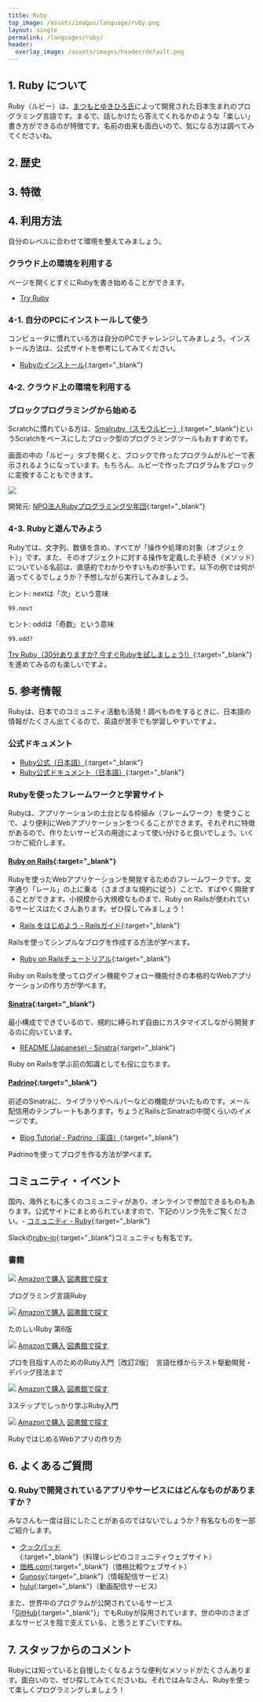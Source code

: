 ```yaml
---
title: Ruby
top_image: /assets/images/language/ruby.png
layout: single
permalink: /languages/ruby/
header:
  overlay_image: /assets/images/header/default.png
---
```

## 1. Ruby について
Ruby（ルビー）は、[まつもとゆきひろ氏](https://ja.wikipedia.org/wiki/%E3%81%BE%E3%81%A4%E3%82%82%E3%81%A8%E3%82%86%E3%81%8D%E3%81%B2%E3%82%8D)によって開発された日本生まれのプログラミング言語です。まるで、話しかけたら答えてくれるかのような「楽しい」書き方ができるのが特徴です。名前の由来も面白いので、気になる方は調べてみてくださいね。

## 2. 歴史


## 3. 特徴


## 4. 利用方法
自分のレベルに合わせて環境を整えてみましょう。

### クラウド上の環境を利用する
ページを開くとすぐにRubyを書き始めることができます。
- [Try Ruby](https://try.ruby-lang.org/playground/)

### 4-1. 自分のPCにインストールして使う
コンピュータに慣れている方は自分のPCでチャレンジしてみましょう。インストール方法は、公式サイトを参考にしてみてください。

- [Rubyのインストール](https://www.ruby-lang.org/ja/documentation/installation/){:target="_blank"}

### 4-2. クラウド上の環境を利用する
### ブロックプログラミングから始める
Scratchに慣れている方は、[Smalruby（スモウルビー）](https://smalruby.jp/smalruby3-gui/){:target="_blank"}というScratchをベースにしたブロック型のプログラミングツールもおすすめです。

画面の中の「ルビー」タブを開くと、ブロックで作ったプログラムがルビーで表示されるようになっています。もちろん、ルビーで作ったプログラムをブロックに変換することもできます。

![](/assets/images/languages/ruby/smalruby.png)

開発元: [NPO法人Rubyプログラミング少年団](https://smalruby.jp/){:target="_blank"}

### 4-3. Rubyと遊んでみよう
Rubyでは、文字列、数値を含め、すべてが「操作や処理の対象（オブジェクト）」です。また、そのオブジェクトに対する操作を定義した手続き（メソッド）についている名前は、直感的でわかりやすいものが多いです。以下の例では何が返ってくるでしょうか？予想しながら実行してみましょう。

ヒント: nextは「次」という意味
```
99.next
```
ヒント: oddは「奇数」という意味
```
99.odd?
```

[Try Ruby（30分ありますか? 今すぐRubyを試しましょう!）](https://try.ruby-lang.org/){:target="_blank"}を進めてみるのも楽しいですよ。

## 5. 参考情報
Rubyは、日本でのコミュニティ活動も活発！調べものをするときに、日本語の情報がたくさん出てくるので、英語が苦手でも学習しやすいですよ。

### 公式ドキュメント
- [Ruby公式（日本語）](https://www.ruby-lang.org/ja/){:target="_blank"}
- [Ruby公式ドキュメント（日本語）](https://docs.ruby-lang.org/ja/){:target="_blank"}

### Rubyを使ったフレームワークと学習サイト
Rubyは、アプリケーションの土台となる枠組み（フレームワーク）を使うことで、より便利にWebアプリケーションをつくることができます。それぞれに特徴があるので、作りたいサービスの用途によって使い分けると良いでしょう。いくつかご紹介します。

#### [Ruby on Rails](https://rubyonrails.org/){:target="_blank"}
Rubyを使ったWebアプリケーションを開発するためのフレームワークです。文字通り「レール」の上に乗る（さまざまな規約に従う）ことで、すばやく開発することができます。小規模から大規模なものまで、Ruby on Railsが使われているサービスはたくさんあります。ぜひ探してみましょう！
- [Rails をはじめよう - Railsガイド](https://railsguides.jp/getting_started.html){:target="_blank"}

Railsを使ってシンプルなブログを作成する方法が学べます。

- [Ruby on Railsチュートリアル](https://railstutorial.jp/){:target="_blank"}

Ruby on Railsを使ってログイン機能やフォロー機能付きの本格的なWebアプリケーションの作り方が学べます。

#### [Sinatra](http://sinatrarb.com){:target="_blank"}
最小構成でできているので、規約に縛られず自由にカスタマイズしながら開発するのに向いています。

- [README (Japanese) - Sinatra](http://sinatrarb.com/intro-ja.html){:target="_blank"}

Ruby on Railsを学ぶ前の知識としても役に立ちます。

#### [Padrino](http://padrinorb.com/){:target="_blank"}
前述のSinatraに、ライブラリやヘルパーなどの機能がついたものです。メール配信用のテンプレートもあります。ちょうどRailsとSinatraの中間くらいのイメージです。

- [Blog Tutorial - Padrino（英語）](https://padrinorb.com/guides/getting-started/blog-tutorial/){:target="_blank"}

Padrinoを使ってブログを作る方法が学べます。

## コミュニティ・イベント
国内、海外ともに多くのコミュニティがあり、オンラインで参加できるものもあります。公式サイトにまとめられていますので、下記のリンク先をご覧ください。- [コミュニティ - Ruby](https://www.ruby-lang.org/ja/community/){:target="_blank"}

Slackの[ruby-jp](https://ruby-jp.github.io/){:target="_blank"}コミュニティも有名です。

### 書籍
<div class="bookshelf">
	<div class="book">
		<img class="cover" src="https://cover.openbd.jp/9784873113944.jpg">
		<a class="btn amazon" href="https://amazon.jp/dp/4873113946" target="blank">Amazonで購入</a>
		<a class="btn library" href="https://calil.jp/book/4873113946" target="blank">図書館で探す</a>
		<p class="title">プログラミング言語Ruby</p>
	</div>
	<div class="book">
		<img class="cover" src="https://cover.openbd.jp/9784797399844.jpg">
		<a class="btn amazon" href="https://amazon.jp/dp/4797399848" target="blank">Amazonで購入</a>
		<a class="btn library" href="https://calil.jp/book/4797399848" target="blank">図書館で探す</a>
		<p class="title">たのしいRuby 第6版</p>
	</div>
	<div class="book">
		<img class="cover" src="https://cover.openbd.jp/9784297124373.jpg">
		<a class="btn amazon" href="https://amazon.jp/dp/4297124378" target="blank">Amazonで購入</a>
		<a class="btn library" href="https://calil.jp/book/4297124378" target="blank">図書館で探す</a>
		<p class="title">プロを目指す人のためのRuby入門［改訂2版］　言語仕様からテスト駆動開発・デバッグ技法まで</p>
	</div>
	<div class="book">
		<img class="cover" src="/assets/images/no_image.png">
		<a class="btn amazon" href="https://amazon.jp/dp/4774195022" target="blank">Amazonで購入</a>
		<a class="btn library" href="https://calil.jp/book/4774195022" target="blank">図書館で探す</a>
		<p class="title">3ステップでしっかり学ぶRuby入門</p>
	</div>
	<div class="book">
		<img class="cover" src="https://cover.openbd.jp/9784274227417.jpg">
		<a class="btn amazon" href="https://amazon.jp/dp/4274227413" target="blank">Amazonで購入</a>
		<a class="btn library" href="https://calil.jp/book/4274227413" target="blank">図書館で探す</a>
		<p class="title">RubyではじめるWebアプリの作り方</p>
	</div>
</div>

## 6. よくあるご質問
### Q. Rubyで開発されているアプリやサービスにはどんなものがありますか？
みなさんも一度は目にしたことがあるのではないでしょうか？有名なものを一部ご紹介します。

- [クックパッド](https://cookpad.com/){:target="_blank"}（料理レシピのコミュニティウェブサイト）
- [価格.com](https://kakaku.com/){:target="_blank"}（価格比較ウェブサイト）
- [Gunosy](https://gunosy.com/){:target="_blank"}（情報配信サービス）
- [hulu](https://www.hulu.com/welcome){:target="_blank"}（動画配信サービス）

また、世界中のプログラムが公開されているサービス「[GitHub](https://github.com/){:target="_blank"}」でもRubyが採用されています。世の中のさまざまなサービスを陰で支えている、と思うとすごいですね。

## 7. スタッフからのコメント
Rubyには知っていると自慢したくなるような便利なメソッドがたくさんあります。面白いので、ぜひ探してみてくださいね。それではみなさん、Rubyを使って楽しくプログラミングしましょう！
